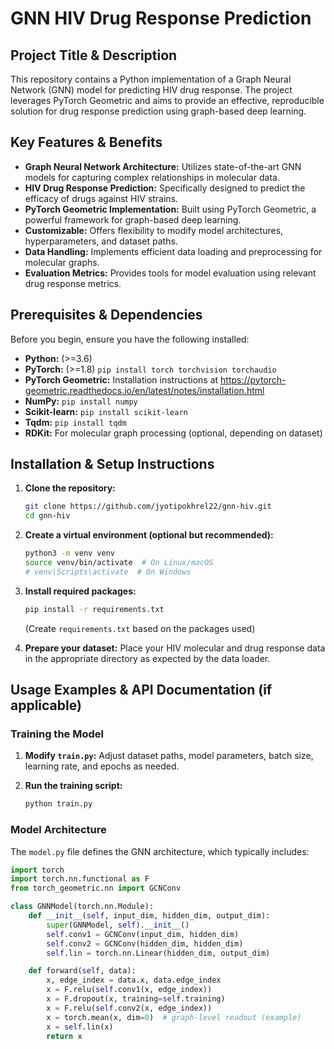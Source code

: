 # GNN HIV Drug Response Prediction

## Project Title & Description

This repository contains a Python implementation of a Graph Neural Network (GNN) model for predicting HIV drug response. The project leverages PyTorch Geometric and aims to provide an effective, reproducible solution for drug response prediction using graph-based deep learning.

## Key Features & Benefits

*   **Graph Neural Network Architecture:** Utilizes state-of-the-art GNN models for capturing complex relationships in molecular data.
*   **HIV Drug Response Prediction:** Specifically designed to predict the efficacy of drugs against HIV strains.
*   **PyTorch Geometric Implementation:** Built using PyTorch Geometric, a powerful framework for graph-based deep learning.
*   **Customizable:** Offers flexibility to modify model architectures, hyperparameters, and dataset paths.
*   **Data Handling:** Implements efficient data loading and preprocessing for molecular graphs.
*   **Evaluation Metrics:** Provides tools for model evaluation using relevant drug response metrics.

## Prerequisites & Dependencies

Before you begin, ensure you have the following installed:

*   **Python:** (>=3.6)
*   **PyTorch:** (>=1.8) `pip install torch torchvision torchaudio`
*   **PyTorch Geometric:** Installation instructions at https://pytorch-geometric.readthedocs.io/en/latest/notes/installation.html
*   **NumPy:** `pip install numpy`
*   **Scikit-learn:** `pip install scikit-learn`
*   **Tqdm:** `pip install tqdm`
*   **RDKit:** For molecular graph processing (optional, depending on dataset)

## Installation & Setup Instructions

1.  **Clone the repository:**

    ```bash
    git clone https://github.com/jyotipokhrel22/gnn-hiv.git
    cd gnn-hiv
    ```

2.  **Create a virtual environment (optional but recommended):**

    ```bash
    python3 -m venv venv
    source venv/bin/activate  # On Linux/macOS
    # venv\Scripts\activate  # On Windows
    ```

3.  **Install required packages:**

    ```bash
    pip install -r requirements.txt
    ```
    (Create `requirements.txt` based on the packages used)

4.  **Prepare your dataset:** Place your HIV molecular and drug response data in the appropriate directory as expected by the data loader.

## Usage Examples & API Documentation (if applicable)

### Training the Model

1.  **Modify `train.py`:** Adjust dataset paths, model parameters, batch size, learning rate, and epochs as needed.

2.  **Run the training script:**

    ```bash
    python train.py
    ```

### Model Architecture

The `model.py` file defines the GNN architecture, which typically includes:

```python
import torch
import torch.nn.functional as F
from torch_geometric.nn import GCNConv

class GNNModel(torch.nn.Module):
    def __init__(self, input_dim, hidden_dim, output_dim):
        super(GNNModel, self).__init__()
        self.conv1 = GCNConv(input_dim, hidden_dim)
        self.conv2 = GCNConv(hidden_dim, hidden_dim)
        self.lin = torch.nn.Linear(hidden_dim, output_dim)

    def forward(self, data):
        x, edge_index = data.x, data.edge_index
        x = F.relu(self.conv1(x, edge_index))
        x = F.dropout(x, training=self.training)
        x = F.relu(self.conv2(x, edge_index))
        x = torch.mean(x, dim=0)  # graph-level readout (example)
        x = self.lin(x)
        return x
